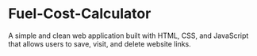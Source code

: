 # Fuel-Cost-Calculator
A simple and clean web application built with HTML, CSS, and JavaScript that allows users to save, visit, and delete website links.
